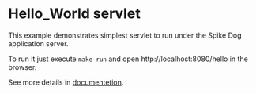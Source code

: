 # Hello_World servlet

This example demonstrates simplest servlet to run under
the Spike Dog application server.

To run it just execute `make run` and open
http://localhost:8080/hello in the browser.

See more details in
[documentetion](http://forge.ada-ru.org/matreshka/wiki/Web/Servlet).

